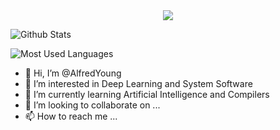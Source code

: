 <div align="center">
	<img src="https://metrics.lecoq.io/sun0225SUN?template=classic&config.timezone=Asia%2FShanghai">
</div>

![Github Stats](https://github-readme-stats.vercel.app/api?username=AlfredYoung&show_icons=true&theme=dark&count_private=true)

![Most Used Languages](https://github-readme-stats.vercel.app/api/top-langs/?username=AlfredYoung&theme=dark&layout=compact)

- 👋 Hi, I’m @AlfredYoung
- 👀 I’m interested in Deep Learning and System Software
- 🌱 I’m currently learning Artificial Intelligence and Compilers
- 💞️ I’m looking to collaborate on ...
- 📫 How to reach me ...

<!---
AlfredYoung/AlfredYoung is a ✨ special ✨ repository because its `README.md` (this file) appears on your GitHub profile.
You can click the Preview link to take a look at your changes.
--->
